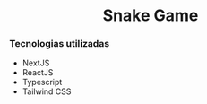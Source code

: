 <div>
    <div align = "center">
        <h1>Snake Game</h1>
    </div>
    <h3>Tecnologias utilizadas</h3>
    <ul>
        <li>NextJS</li>
        <li>ReactJS</li>
        <li>Typescript</li>
        <li>Tailwind CSS</li>
    </ul>
</div>